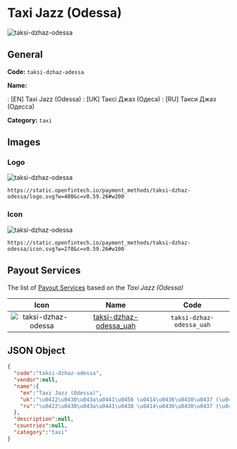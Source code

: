 
# Taxi Jazz (Odessa) 
![taksi-dzhaz-odessa](https://static.openfintech.io/payment_methods/taksi-dzhaz-odessa/logo.svg?w=400&c=v0.59.26#w200)  

## General 
**Code:** `taksi-dzhaz-odessa` 
 
**Name:** 
 
:	[EN] Taxi Jazz (Odessa) 
:	[UK] Таксі Джаз (Одеса) 
:	[RU] Такси Джаз (Одесса) 
 
**Category:** `taxi` 
 

## Images 

### Logo 
![taksi-dzhaz-odessa](https://static.openfintech.io/payment_methods/taksi-dzhaz-odessa/logo.svg?w=400&c=v0.59.26#w200)  

```
https://static.openfintech.io/payment_methods/taksi-dzhaz-odessa/logo.svg?w=400&c=v0.59.26#w200
```  

### Icon 
![taksi-dzhaz-odessa](https://static.openfintech.io/payment_methods/taksi-dzhaz-odessa/icon.svg?w=278&c=v0.59.26#w100)  

```
https://static.openfintech.io/payment_methods/taksi-dzhaz-odessa/icon.svg?w=278&c=v0.59.26#w100
```  

## Payout Services 
 
The list of [Payout Services](/payout-services/) based on the _Taxi Jazz (Odessa)_ 

|Icon|Name|Code| 
|:---:|:---:|:---:| 
|![taksi-dzhaz-odessa](https://static.openfintech.io/payout_methods/taksi-dzhaz-odessa/icon.png?w=278&c=v0.59.26#w40) |[taksi-dzhaz-odessa_uah](/payout-services/taksi-dzhaz-odessa_uah/)|`taksi-dzhaz-odessa_uah`| 
 

## JSON Object 

```json
{
  "code":"taksi-dzhaz-odessa",
  "vendor":null,
  "name":{
    "en":"Taxi Jazz (Odessa)",
    "uk":"\u0422\u0430\u043a\u0441\u0456 \u0414\u0436\u0430\u0437 (\u041e\u0434\u0435\u0441\u0430)",
    "ru":"\u0422\u0430\u043a\u0441\u0438 \u0414\u0436\u0430\u0437 (\u041e\u0434\u0435\u0441\u0441\u0430)"
  },
  "description":null,
  "countries":null,
  "category":"taxi"
}
```  
